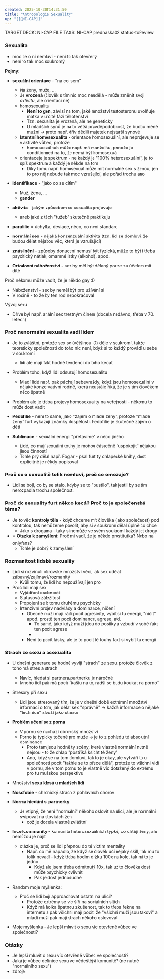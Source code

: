 ```yaml
---
created: 2025-10-30T14:31:50
title: "Antropologie Sexuality"
up: "[[📖NI-CAP]]"
---
```


TARGET DECK: NI-CAP
FILE TAGS: NI-CAP prednaska02 status-toReview

### Sexualita
- moc se o ní nemluví - není to tak otevřený
- není to tak moc soukromý

**Pojmy**:
- **sexuální orientace** - "na co jsem"
	- Na ženy, muže, ...
	- Je **vrozená** (člověk s tím nic moc neudělá - může změnit svoji _aktivitu_, ale orientaci ne)
	- homosexualita
		- **Není to gen**, závisí na tom, jaké množství testosteronu uvolňuje matka v určité fázi těhotenství
		- Tzn. sexualita je vrozená, ale ne geneticky
		- U mladších synů je na to větší pravděpodobnost, že budou méně mužní -> proto např. dřív dědili majetek nejstarší synové 
	- **latentní homosexualita** - orientace homosexuální, ale neprojevuje se v aktivitě vůbec, protože
		- homosexuál tak může např. mít manželku, protože je conditionned na to, že nemá být homosexuál
	- orientaceje je spektrum - ne každý je "100% heterosexuální", je to spíš spektrum a každý je někde na tom
		- Díky tomu např. homosexuál může mít normálně sex s ženou, jen to pro něj nebude tak moc vzrušující, ale pořád trochu ano
- **identifikace** - "jako co se cítím"
	- Muž, žena, ...
	- **gender**
- **aktivita** - jakým způsobem se sexualita projevuje
	- aneb jaké z těch "tužeb" skutečně praktikuju

- **parafilie** = úchylka, deviace, něco, co není standard
- **normální sex** - nějaká konsenzuální aktivita (tzn. lidi se domluví, že budou dělat nějakou věc, která je vzrušující)
- **znásilnění** - způsoby donucení nemusí být fyzická, může to být i třeba psychický nátlak, omamné látky (alkohol), apod.

- **Ortodoxní náboženství** - sex by měl být dělaný pouze za účelem mít dítě

Proč někomu může vadit, že je někdo gay :D
- Náboženství - sex by neměl být pro užívání si
- V rodině - to že by ten rod nepokračoval

Vývoj sexu
- Dříve byl např. anální sex trestným činem (docela nedávno, třeba v 70. letech)

### Proč nenormální sexualita vadí lidem
- Je to zvláštní, protože sex se (většinou :D) děje v soukromí, takže teoreticky společnosti do toho nic není, když si to každý provádí u sebe v soukromí
	- lidi ale mají fakt hodně tendenci do toho kecat
- Problém toho, když lidi odsuzují homosexualitu
	- Mladí lidé např. pak páchají sebevraždy, když jsou homosexuální v nějaké konzervativní rodině, která neustále říká, že je s tím člověkem něco špatně
- Problém ale je třeba projevy homosexuality na veřejnosti - někomu to může dost vadit

- **Pedofilie** - není to samé, jako "zájem o mladé ženy", protože "mladé ženy" furt vykazují známky dospělosti. Pedofilie je skutečně zájem o děti
- **Sublimace** - sexuální energii "přetavíme" v něco jiného
	- Lidé, co mají sexuální touhy je mohou částečně "uspokojit" nějakou jinou činností
	- Tohle prý dělal např. Foglar - psal furt ty chlapecké knihy, dost explicitně je někdy popisoval

### Proč se o sexualitě tolik nemluví, proč se omezuje?
- Lidi se bojí, co by se stalo, kdyby se to "pustilo", tak jestli by se tím nerozpadla trochu společnost.

### Proč do sexuality furt někdo kecá? Proč to je společenské téma?
- Je to věc **kontroly těla** - když chceme mít člověka (jako společnost) pod kontrolou, tak nemůžeme povolit, aby si v soukromí dělal úplně co chce
	- Jako s drogama - taky si nemůže ve svém soukromí každý jet drogy
- ⭐ **Otázka k zamyšlení**: Proč mi vadí, že je někdo prostitutka? Nebo na onlyfans?
	- Tohle je dobrý k zamyšlení
### Rozmanitost lidské sexuality
- Lidi si rozvinuli obrovské množství věcí, jak sex udělat zábavný/zajímavý/rozmanitý
	- Kvůli tomu, že lidi ho nepoužívají jen pro 
- Proč lidi mají sex:
	- Vyjádření osobnosti
	- Statusová záležitost
	- Propojení se k tomu druhému psychicky
	- Intenzivní projev nadvlády a dominance, ničení
		- Obecně muži mají rádi pocit agresivity, vybít si tu energii, "ničit" apod. prostě ten pocit dominance, agrese, atd.
			- To samé, jako když muži jdou do posilky a vzbudí v sobě fakt ten pocit agrese
			- 
		- Není to pocit lásky, ale je to pocit té touhy fakt si vybít tu energii 

### Strach ze sexu a asexualita
- U dnešní generace se hodně vyvíjí "strach" ze sexu, protože člověk z toho má stres a strach
	- Navíc, hledat si partnera/partnerku je náročné
	- Mnoho lidí pak má pocit "kašlu na to, radši se budu koukat na porno"
- Stresory při sexu
	- Lidi jsou stresovaný tím, že je v dnešní době extrémní množství informací o tom, jak dělat sex "správně" -> každá informace o nějaké "technice" slouží jako stresor
- **Problém učení se z porna**
	- V pornu se nachází obrovský množství 
	- Porno je typicky točené pro muže -> je to z pohledu té absolutní dominance
		- Proto tam jsou hodně ty scény, které vlastně normální nutně nejsou - to že chlap "postříká ksicht té ženy"
		- Ano, když se na tom domluví, tak to je okay, ale vytváří to u společnosti pocit "takhle se to přece dělá", protože to všichni vidí v pornu, ale v tom pornu to je vlastně víc dotažený do extrému pro tu mužskou perspektivu
- Množství **sexu klesá u mladých lidí**
- **Nosofobie** - chronický strach z pohlavních chorov 

- **Norma hledání si partnerky**
	- Je vtipný, že není "normální" někoho oslovit na ulici, ale je normální swipovat na stovkách žen
		- což je docela vlastně zvláštní
- **Incel community** - komunita heterosexuálních týpků, co chtějí ženy, ale nemůžou je najít
	- otázka je, proč se lidi přepnou do té victim mentality
		- Např. co mě napadlo, že když se člověk učí nějaký skill, tak mu to tolik nevadí - když třeba hodim držku 100x na kole, tak mi to je jedno
			- Když ale jsem třeba odmítnutý 10x, tak už to člověka dost může psychicky ovlivnit
			- Pak je dost jednoduché 
- Random moje myšlenka:
	- Proč se lidi bojí approachovat ostatní na ulici?
		- Protože extrémy se víc šíří na sociálních sítích
		- Když má holka špatnou zkušenost, tak to třeba řekne na internetu a pak všichni mají pocit, že "všichni muži jsou takoví" a mladí muži pak mají strach někoho oslovovat 

- Moje myšlenka - Je lepší mluvit o sexu víc otevřeně vůbec ve společnosti?

### Otázky
- Je lepší mluvit o sexu víc otevřeně vůbec ve společnosti?
- Jaká je vůbec definice sexu ve vědeštější komunitě? (ne nutně "normálního sexu")
- zdroje
